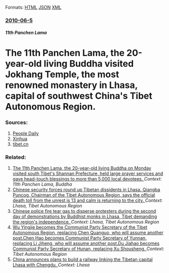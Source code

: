 
Formats: [HTML](/news/2010/06/5/the-11th-panchen-lama-the-20-year-old-living-buddha-visited-jokhang-temple-the-most-renowned-monastery-in-lhasa-capital-of-southwest-chin.html)  [JSON](/news/2010/06/5/the-11th-panchen-lama-the-20-year-old-living-buddha-visited-jokhang-temple-the-most-renowned-monastery-in-lhasa-capital-of-southwest-chin.json)  [XML](/news/2010/06/5/the-11th-panchen-lama-the-20-year-old-living-buddha-visited-jokhang-temple-the-most-renowned-monastery-in-lhasa-capital-of-southwest-chin.xml)  

### [2010-06-5](/news/2010/06/5/index.md)

##### 11th Panchen Lama
# The 11th Panchen Lama, the 20-year-old living Buddha visited Jokhang Temple, the most renowned monastery in Lhasa, capital of southwest China's Tibet Autonomous Region. 




### Sources:

1. [People Daily](http://english.peopledaily.com.cn/90001/90782/90873/7013655.html)
2. [Xinhua](http://news.xinhuanet.com/english2010/culture/2010-06/05/c_13334677.htm)
3. [tibet.cn](http://eng.tibet.cn/news/today/201006/t20100605_588519.htm)

### Related:

1. [The 11th Panchen Lama, the 20-year-old living Buddha on Monday visited south Tibet's Shannan Prefecture, held large prayer services and gave head-touch blessings to more than 5,000 local devotees. ](/news/2010/06/8/the-11th-panchen-lama-the-20-year-old-living-buddha-on-monday-visited-south-tibet-s-shannan-prefecture-held-large-prayer-services-and-gave.md) _Context: 11th Panchen Lama, Buddha_
2. [ Chinese security forces round up Tibetan dissidents in Lhasa. Qiangba Puncog, Chairman of the Tibet Autonomous Region, says the official death toll from the unrest is 13 and calm is returning to the city. ](/news/2008/03/17/chinese-security-forces-round-up-tibetan-dissidents-in-lhasa-qiangba-puncog-chairman-of-the-tibet-autonomous-region-says-the-official-de.md) _Context: Lhasa, Tibet Autonomous Region_
3. [ Chinese police fire tear gas to disperse protesters during the second day of demonstrations by Buddhist monks in Lhasa, Tibet demanding the region's independence. ](/news/2008/03/12/chinese-police-fire-tear-gas-to-disperse-protesters-during-the-second-day-of-demonstrations-by-buddhist-monks-in-lhasa-tibet-demanding-the.md) _Context: Lhasa, Tibet Autonomous Region_
4. [Wu Yingjie becomes the Communist Party Secretary of the Tibet Autonomous Region, replacing Chen Quanguo, who will assume another post.Chen Hao becomes Communist Party Secretary of Yunnan, replacing Li Jiheng, who will assume another post.Du Jiahao becomes Communist Party Secretary of Hunan, replacing Xu Shousheng. ](/news/2016/08/28/wu-yingjie-becomes-the-communist-party-secretary-of-the-tibet-autonomous-region-replacing-chen-quanguo-who-will-assume-another-post-chen-h.md) _Context: Tibet Autonomous Region_
5. [China announces plans to build a railway linking the Tibetan capital Lhasa with Chengdu. ](/news/2016/03/5/china-announces-plans-to-build-a-railway-linking-the-tibetan-capital-lhasa-with-chengdu.md) _Context: Lhasa_
